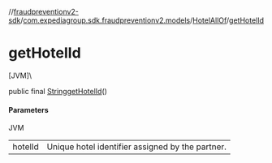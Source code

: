 //[fraudpreventionv2-sdk](../../../index.md)/[com.expediagroup.sdk.fraudpreventionv2.models](../index.md)/[HotelAllOf](index.md)/[getHotelId](get-hotel-id.md)

# getHotelId

[JVM]\

public final [String](https://docs.oracle.com/javase/8/docs/api/java/lang/String.html)[getHotelId](get-hotel-id.md)()

#### Parameters

JVM

| | |
|---|---|
| hotelId | Unique hotel identifier assigned by the partner. |
